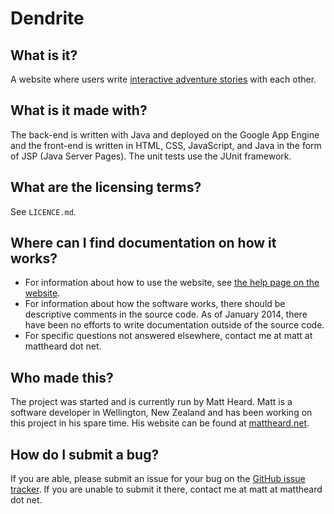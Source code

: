 Dendrite
========


What is it?
-----------

A website where users write [interactive adventure stories](https://en.wikipedia.org/wiki/Addventure) with each other.


What is it made with?
---------------------

The back-end is written with Java and deployed on the Google App Engine and the
front-end is written in HTML, CSS, JavaScript, and Java in the form of JSP (Java
Server Pages). The unit tests use the JUnit framework.


What are the licensing terms?
-----------------------------

See `LICENCE.md`.


Where can I find documentation on how it works?
-----------------------------------------------

* For information about how to use the website, see [the help page on the 
  website](http://write-mattheard.appspot.com/help.jsp).
* For information about how the software works, there should be descriptive
  comments in the source code. As of January 2014, there have been no efforts to
  write documentation outside of the source code.
* For specific questions not answered elsewhere, contact me at matt at mattheard
  dot net.


Who made this?
--------------

The project was started and is currently run by Matt Heard. Matt is a software
developer in Wellington, New Zealand and has been working on this project in his
spare time. His website can be found at [mattheard.net](http://mattheard.net).


How do I submit a bug?
----------------------

If you are able, please submit an issue for your bug on the [GitHub issue
tracker](https://github.com/MattHeard/Dendrite/issues). If you are unable to
submit it there, contact me at matt at mattheard dot net.
